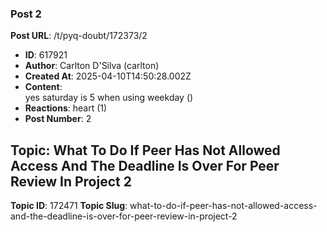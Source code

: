 ### Post 2
**Post URL**: /t/pyq-doubt/172373/2
- **ID**: 617921
- **Author**: Carlton D'Silva (carlton)
- **Created At**: 2025-04-10T14:50:28.002Z
- **Content**:  
  yes saturday is 5 when using weekday ()
- **Reactions**: heart (1)
- **Post Number**: 2

## Topic: What To Do If Peer Has Not Allowed Access And The Deadline Is Over For Peer Review In Project 2
**Topic ID**: 172471
**Topic Slug**: what-to-do-if-peer-has-not-allowed-access-and-the-deadline-is-over-for-peer-review-in-project-2

